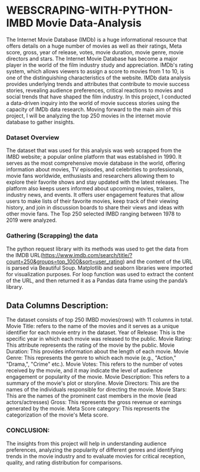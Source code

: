 # WEBSCRAPING-WITH-PYTHON-IMBD Movie Data-Analysis
The Internet Movie Database (IMDb) is a huge informational resource that offers details on a huge number of movies as well as their ratings, Meta score, gross, year of release, votes, movie duration, movie genre, movie directors and stars. The Internet Movie Database has become a major player in the world of the film industry study and appreciation. IMDb's rating system, which allows viewers to assign a score to movies from 1 to 10, is one of the distinguishing characteristics of the website. 
IMDb data analysis provides underlying trends and attributes that contribute to movie success stories, revealing audience preferences, critical reactions to movies and social trends that have shaped the film industry. In this project, I conducted a data-driven inquiry into the world of movie success stories using the capacity of IMDb data research.
Moving forward to the main aim of this project, I will be analyzing the top 250 movies in the internet movie database to gather insights.


### Dataset Overview
The dataset that was used for this analysis was web scrapped from the IMBD website; a popular online platform that was established in 1990. It serves as the most comprehensive movie database in the world, offering information about movies, TV episodes, and celebrities to professionals, movie fans worldwide, enthusiasts and researchers allowing them to explore their favorite shows and stay updated with the latest releases. The platform also keeps users informed about upcoming movies, trailers, industry news, and events. It offers user engagement features that allow users to make lists of their favorite movies, keep track of their viewing history, and join in discussion boards to share their views and ideas with other movie fans. The Top 250 selected IMBD ranging between 1978 to 2019 were analyzed. 


### Gathering (Scrapping) the data
The python request library with its methods was used to get the data from the IMDB URL(https://www.imdb.com/search/title/?count=250&groups=top_1000&sort=user_rating) and the content of the URL is parsed via Beautiful Soup. Matplotlib and seaborn libraries were imported for visualization purposes. For loop function was used to extract the content of the URL, and then returned it as a Pandas data frame using the panda’s library.


## Data Columns Description:
The dataset consists of top 250 IMBD movies(rows) with 11 columns in total.
Movie Title: refers to the name of the movies and it serves as a unique identifier for each movie entry in the dataset.
Year of Release: This is the specific year in which each movie was released to the public.
Movie Rating: This attribute represents the rating of the movie by the public.
Movie Duration: This provides information about the length of each movie.
Movie Genre: This represents the genre to which each movie (e.g., "Action," "Drama,", "Crime" etc.).
Movie Votes: This refers to the number of votes received by the movie, and it may indicate the level of audience engagement or popularity of the movie.
Movie Description: This refers to a summary of the movie's plot or storyline.
Movie Directors: This are the names of the individuals responsible for directing the movie.
Movie Stars: This are the names of the prominent cast members in the movie (lead actors/actresses)
Gross: This represents the gross revenue or earnings generated by the movie.
Meta Score category: This represents the categorization of the movie's Meta score.

### CONCLUSION:
The insights from this project will help in understanding audience preferences, analyzing the popularity of different genres and identifying trends in the movie industry and to evaluate movies for critical reception, quality, and rating distribution for comparisons.
